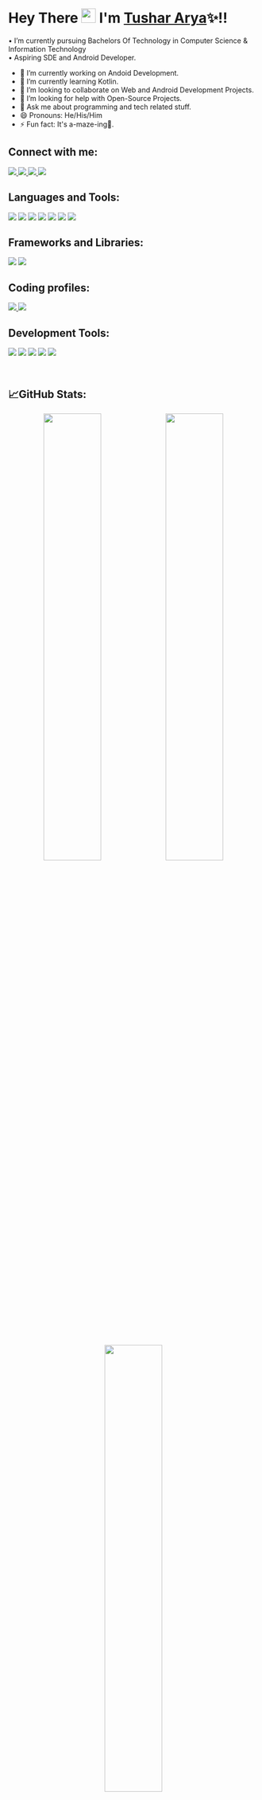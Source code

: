 #  Hey There <img src="https://github.com/TheDudeThatCode/TheDudeThatCode/blob/master/Assets/Hi.gif" width="29px"> I'm [Tushar Arya](https://bit.ly/3gGMsHs)✨!!

• I’m currently pursuing Bachelors Of Technology in Computer Science & Information Technology <br />
• Aspiring SDE and Android Developer.

- 🔭 I’m currently working on Andoid Development.
- 🌱 I’m currently learning Kotlin.
- 👯 I’m looking to collaborate on Web and Android Development Projects.
- 🤔 I’m looking for help with Open-Source Projects.
- 💬 Ask me about programming and tech related stuff.
- 😄 Pronouns: He/His/Him
- ⚡ Fun fact: It's a-maze-ing🌠.

## Connect with me:

<p>
  <a href="https://TusharArya.github.io">
    <img src="https://img.shields.io/badge/Portfolio-007ACC?style=for-the-badge&logo=logoColor=white" />
  </a>
  <a href="mailto:aryatushar748@gmail.com">
    <img src="https://img.shields.io/badge/Gmail-D14836?style=for-the-badge&logo=gmail&logoColor=white" />
  </a>
  <a href="https://linkedin.com/in/tushar-arya-868b09190">
    <img src="https://img.shields.io/badge/LinkedIn-0A66C2?style=for-the-badge&logo=linkedin&logoColor=white" />
  </a>
  <a href="https://twitter.com/TusharArya77?s=08">
    <img src="https://img.shields.io/badge/Twitter-1DA1F2?style=for-the-badge&logo=twitter&logoColor=white" />
  </a>
</p>

## Languages and Tools:

<p>
  <img src="https://img.shields.io/badge/Java-ED8B00?style=for-the-badge&logo=java&logoColor=white" />
  <img src="https://img.shields.io/badge/Python-3776AB?style=for-the-badge&logo=python&logoColor=white" />
  <img src="https://img.shields.io/badge/HTML5-E34F26?style=for-the-badge&logo=html5&logoColor=white" />
  <img src="https://img.shields.io/badge/CSS3-1572B6?style=for-the-badge&logo=css3&logoColor=white" />
  <img src="https://img.shields.io/badge/CSS3-1572B6?style=for-the-badge&logo=sass3&logoColor=white" />
  <img src="https://img.shields.io/badge/JavaScript-323330?style=for-the-badge&logo=javascript&logoColor=F7DF1E" />
  <img src="https://img.shields.io/badge/MySQL-00000F?style=for-the-badge&logo=mysql&logoColor=white" />
</p>

## Frameworks and Libraries:

<p>
  <img src="https://img.shields.io/badge/Bootstrap-563D7C?style=for-the-badge&logo=bootstrap&logoColor=white" />
  <img src="https://img.shields.io/badge/Tailwind_CSS-38B2AC?style=for-the-badge&logo=tailwind-css&logoColor=white" />
</p>

## Coding profiles:

<p>
  <a href="https://www.hackerrank.com/aryatushar748?hr_r=1">
    <img src="https://img.shields.io/badge/-Hackerrank-2EC866?style=for-the-badge&logo=HackerRank&logoColor=white" />
  </a>
  <a href="https://leetcode.com/TusharArya">
    <img src="https://img.shields.io/badge/-LeetCode-FFA116?style=for-the-badge&logo=LeetCode&logoColor=black" />
  </a>
</p>

## Development Tools:

<p>
  <img src="https://img.shields.io/badge/VS%20Code-007ACC.svg?&style=for-the-badge&logo=visual-studio-code&logoColor=white" />
  <img src="https://img.shields.io/badge/IntelliJ_IDEA-000000.svg?style=for-the-badge&logo=intellij-idea&logoColor=white" />
  <img src="https://img.shields.io/badge/Android_Studio-3DDC84?style=for-the-badge&logo=android-studio&logoColor=white" />
  <img src="https://img.shields.io/badge/-Git-black?&style=for-the-badge&logo=git" />
  <img src="https://img.shields.io/badge/GitHub-100000?style=for-the-badge&logo=github&logoColor=white" />
</p>

<br />

## 📈GitHub Stats:

<p align="center">
  <img width="48%" src="https://github-readme-stats.vercel.app/api?username=TusharArya&show_icons=true&include_all_commits=true&theme=react" />
  <img width="48%" src="https://github-readme-streak-stats.herokuapp.com/?user=TusharArya&theme=react" />
  <img width="48%" align="center" src="https://github-readme-stats.vercel.app/api/top-langs/?username=TusharArya&layout=compact&theme=react" />
</p>

<br />

<p align="center"> 
  Visitor Count<br>
  <img src="https://profile-counter.glitch.me/TusharArya/count.svg" />
</p>

### :zap: Recent Activity

<!--START_SECTION:activity-->
<!-- 1. 🎉 Merged PR [#214](https://github.com/bradmccoydev/mentoring/pull/214) in [bradmccoydev/mentoring](https://github.com/bradmccoydev/mentoring)
2. 🎉 Merged PR [#210](https://github.com/bradmccoydev/mentoring/pull/210) in [bradmccoydev/mentoring](https://github.com/bradmccoydev/mentoring)
3. 🗣 Commented on [#3224](https://github.com/oam-dev/kubevela/issues/3224) in [oam-dev/kubevela](https://github.com/oam-dev/kubevela)
4. 🗣 Commented on [#441](https://github.com/cncf/glossary/issues/441) in [cncf/glossary](https://github.com/cncf/glossary)
5. 🗣 Commented on [#21](https://github.com/dokc/dokc.github.io/issues/21) in [dokc/dokc.github.io](https://github.com/dokc/dokc.github.io) -->
<!--END_SECTION:activity-->
